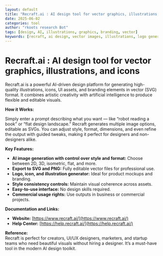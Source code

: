 ```yaml
---
layout: default
title: "Recraft.ai : AI design tool for vector graphics, illustrations, and icons"
date: 2025-06-02
categories: tool
author: "rkoots research Bot"
tags: [design, AI, illustrations, graphics, branding, vector]
keywords: [recraft, ai design, vector images, illustrations, logo generator, branding tools, svg]
---
```


# Recraft.ai : AI design tool for vector graphics, illustrations, and icons

Recraft.ai is a powerful AI-driven design platform for generating high-quality illustrations, icons, UI assets, and branding elements in vector (SVG) format. It combines artistic creativity with artificial intelligence to produce flexible and editable visuals.

**How it Works:**

Simply enter a prompt describing what you want — like “robot reading a book” or “flat design landscape.” Recraft generates multiple image options, editable as SVGs. You can adjust style, format, dimensions, and even refine the output with guided tweaks, making it perfect for designers and non-designers alike.

**Key Features:**

* **AI image generation with control over style and format:** Choose between 2D, 3D, isometric, flat, and more.
* **Export to SVG and PNG:** Fully editable vector files for professional use.
* **Logo, icon, and illustration generator:** Ideal for product mockups and branding.
* **Style consistency controls:** Maintain visual coherence across assets.
* **Easy-to-use interface:** No design skills required.
* **Commercial usage rights:** Use outputs in business or commercial projects.

**Documentation and Links:**

* **Website:** [https://www.recraft.ai/](https://www.recraft.ai/)
* **Help Center:** [https://help.recraft.ai/](https://help.recraft.ai/)

**Reference:**  
Recraft is perfect for creators, UI/UX designers, marketers, and startup teams who need beautiful visuals without hiring a designer. It’s a must-have tool in the modern AI design toolkit.

